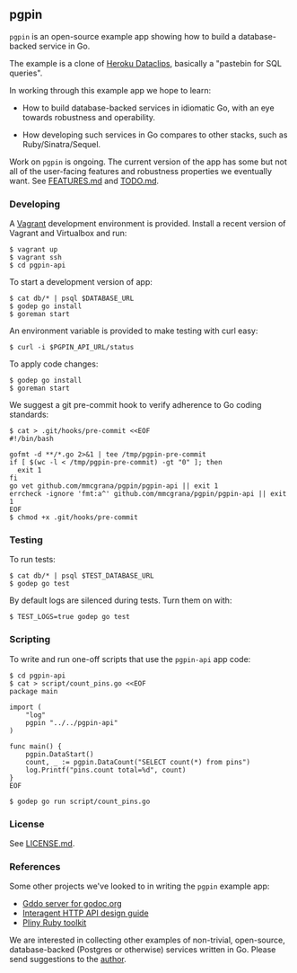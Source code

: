 ## pgpin

`pgpin` is an open-source example app showing how to build
a database-backed service in Go.

The example is a clone of [Heroku Dataclips](https://dataclips.heroku.com),
basically a "pastebin for SQL queries".

In working through this example app we hope to learn:

* How to build database-backed services in idiomatic Go, with an
  eye towards robustness and operability.

* How developing such services in Go compares to other
  stacks, such as Ruby/Sinatra/Sequel.

Work on `pgpin` is ongoing. The current version of the app has some
but not all of the user-facing features and robustness properties we
eventually want. See [FEATURES.md](FEATURES.md) and
[TODO.md](TODO.md).

### Developing

A [Vagrant](http://www.vagrantup.com/) development
environment is provided. Install a recent version of Vagrant
and Virtualbox and run:

```console
$ vagrant up
$ vagrant ssh
$ cd pgpin-api
```

To start a development version of app:

```console
$ cat db/* | psql $DATABASE_URL
$ godep go install
$ goreman start
```

An environment variable is provided to make testing with
curl easy:

```console
$ curl -i $PGPIN_API_URL/status
```

To apply code changes:

```console
$ godep go install
$ goreman start
```

We suggest a git pre-commit hook to verify adherence to Go coding
standards:

```console
$ cat > .git/hooks/pre-commit <<EOF
#!/bin/bash

gofmt -d **/*.go 2>&1 | tee /tmp/pgpin-pre-commit
if [ $(wc -l < /tmp/pgpin-pre-commit) -gt "0" ]; then
  exit 1
fi
go vet github.com/mmcgrana/pgpin/pgpin-api || exit 1
errcheck -ignore 'fmt:a^' github.com/mmcgrana/pgpin/pgpin-api || exit 1
EOF
$ chmod +x .git/hooks/pre-commit
```

### Testing

To run tests:

```console
$ cat db/* | psql $TEST_DATABASE_URL
$ godep go test
```

By default logs are silenced during tests. Turn them on
with:

```console
$ TEST_LOGS=true godep go test
```

### Scripting

To write and run one-off scripts that use the `pgpin-api` app code:

```console
$ cd pgpin-api
$ cat > script/count_pins.go <<EOF
package main

import (
	"log"
	pgpin "../../pgpin-api"
)

func main() {
    pgpin.DataStart()
    count, _ := pgpin.DataCount("SELECT count(*) from pins")
    log.Printf("pins.count total=%d", count)
}
EOF

$ godep go run script/count_pins.go
```

### License

See [LICENSE.md](LICENSE.md).

### References

Some other projects we've looked to in writing the `pgpin`
example app:

* [Gddo server for godoc.org](https://github.com/golang/gddo)
* [Interagent HTTP API design guide](https://github.com/interagent/http-api-design)
* [Pliny Ruby toolkit](https://github.com/interagent/pliny)

We are interested in collecting other examples of non-trivial,
open-source, database-backed (Postgres or otherwise) services
written in Go. Please send suggestions to the
[author](https://twitter.com/mmcgrana).

